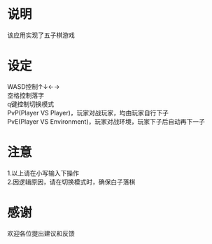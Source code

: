 # 说明
  该应用实现了五子棋游戏
# 设定
  WASD控制↑↓←→  
  空格控制落字  
  q键控制切换模式  
  PvP(Player VS Player)，玩家对战玩家，均由玩家自行下子  
  PvE(Player VS Environment)，玩家对战环境，玩家下子后自动再下一子  
# 注意
  1.以上请在小写输入下操作  
  2.因逻辑原因，请在切换模式时，确保白子落棋
# 感谢
  欢迎各位提出建议和反馈
